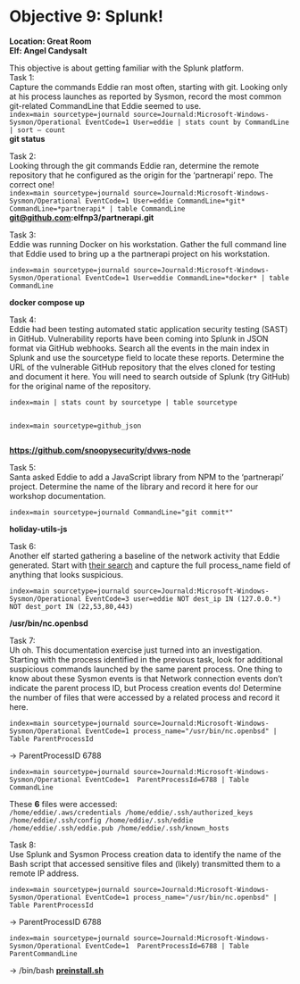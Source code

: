<h1 id="objective-9-splunk">Objective 9: Splunk!</h1>
<p><strong>Location: Great Room</strong><br>
<strong>Elf: Angel Candysalt</strong></p>
<p>This objective is about getting familiar with the Splunk platform.<br>
Task 1:<br>
Capture the commands Eddie ran most often, starting with git. Looking only at his process launches as reported by Sysmon, record the most common git-related CommandLine that Eddie seemed to use.<br>
<code>index=main sourcetype=journald source=Journald:Microsoft-Windows-Sysmon/Operational EventCode=1 User=eddie | stats count by CommandLine | sort – count</code><br>
<strong>git status</strong></p>
<p>Task 2:<br>
Looking through the git commands Eddie ran, determine the remote repository that he configured as the origin for the ‘partnerapi’ repo. The correct one!<br>
<code>index=main sourcetype=journald source=Journald:Microsoft-Windows-Sysmon/Operational EventCode=1 User=eddie CommandLine=*git* CommandLine=*partnerapi* | table CommandLine</code><br>
<strong><a href="mailto:git@github.com">git@github.com</a>:elfnp3/partnerapi.git</strong></p>
<p>Task 3:<br>
Eddie was running Docker on his workstation. Gather the full command line that Eddie used to bring up a the partnerapi project on his workstation.</p>
<pre><code>index=main sourcetype=journald source=Journald:Microsoft-Windows-Sysmon/Operational EventCode=1 User=eddie CommandLine=*docker* | table CommandLine
</code></pre>
<p><strong>docker compose up</strong></p>
<p>Task 4:<br>
Eddie had been testing automated static application security testing (SAST) in GitHub. Vulnerability reports have been coming into Splunk in JSON format via GitHub webhooks. Search all the events in the main index in Splunk and use the sourcetype field to locate these reports. Determine the URL of the vulnerable GitHub repository that the elves cloned for testing and document it here. You will need to search outside of Splunk (try GitHub) for the original name of the repository.</p>
<pre><code>index=main | stats count by sourcetype | table sourcetype

index=main sourcetype=github_json
</code></pre>
<p><strong><a href="https://github.com/snoopysecurity/dvws-node">https://github.com/snoopysecurity/dvws-node</a></strong></p>
<p>Task 5:<br>
Santa asked Eddie to add a JavaScript library from NPM to the ‘partnerapi’ project. Determine the name of the library and record it here for our workshop documentation.</p>
<pre><code>index=main sourcetype=journald CommandLine="git commit*"
</code></pre>
<p><strong>holiday-utils-js</strong></p>
<p>Task 6:<br>
Another elf started gathering a baseline of the network activity that Eddie generated. Start with <a href="https://hhc21.bossworkshops.io/en-US/app/SA-hhc/search?q=search%20index%3Dmain%20sourcetype%3Djournald%20source%3DJournald%3AMicrosoft-Windows-Sysmon%2FOperational%20EventCode%3D3%20user%3Deddie%20NOT%20dest_ip%20IN%20(127.0.0.*)%20NOT%20dest_port%20IN%20(22%2C53%2C80%2C443)%20%0A%7C%20stats%20count%20by%20dest_ip%20dest_port&amp;display.page.search.mode=smart&amp;dispatch.sample_ratio=1&amp;workload_pool=&amp;earliest=0&amp;latest=now">their search</a> and capture the full process_name field of anything that looks suspicious.</p>
<pre><code>index=main sourcetype=journald source=Journald:Microsoft-Windows-Sysmon/Operational EventCode=3 user=eddie NOT dest_ip IN (127.0.0.*) NOT dest_port IN (22,53,80,443)
</code></pre>
<p><strong>/usr/bin/nc.openbsd</strong></p>
<p>Task 7:<br>
Uh oh. This documentation exercise just turned into an investigation. Starting with the process identified in the previous task, look for additional suspicious commands launched by the same parent process. One thing to know about these Sysmon events is that Network connection events don’t indicate the parent process ID, but Process creation events do! Determine the number of files that were accessed by a related process and record it here.</p>
<pre><code>index=main sourcetype=journald source=Journald:Microsoft-Windows-Sysmon/Operational EventCode=1 process_name="/usr/bin/nc.openbsd" | Table ParentProcessId
</code></pre>
<p>→ ParentProcessID 6788</p>
<pre><code>index=main sourcetype=journald source=Journald:Microsoft-Windows-Sysmon/Operational EventCode=1  ParentProcessId=6788 | Table CommandLine
</code></pre>
<p>These <strong>6</strong> files were accessed:<br>
<code>/home/eddie/.aws/credentials /home/eddie/.ssh/authorized_keys /home/eddie/.ssh/config /home/eddie/.ssh/eddie /home/eddie/.ssh/eddie.pub /home/eddie/.ssh/known_hosts</code></p>
<p>Task 8:<br>
Use Splunk and Sysmon Process creation data to identify the name of the Bash script that accessed sensitive files and (likely) transmitted them to a remote IP address.</p>
<pre><code>index=main sourcetype=journald source=Journald:Microsoft-Windows-Sysmon/Operational EventCode=1 process_name="/usr/bin/nc.openbsd" | Table ParentProcessId
</code></pre>
<p>→ ParentProcessID 6788</p>
<pre><code>index=main sourcetype=journald source=Journald:Microsoft-Windows-Sysmon/Operational EventCode=1  ParentProcessId=6788 | Table ParentCommandLine
</code></pre>
<p>→ /bin/bash <strong><a href="http://preinstall.sh">preinstall.sh</a></strong></p>

